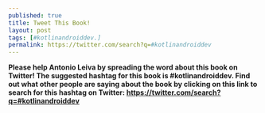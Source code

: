 ```yaml
---
published: true
title: Tweet This Book!
layout: post
tags: [#kotlinandroiddev.]
permalink: https://twitter.com/search?q=#kotlinandroiddev
---
```

<strong>Please help Antonio Leiva by spreading the word about this book on Twitter!
The suggested hashtag for this book is #kotlinandroiddev.
Find out what other people are saying about the book by clicking on this link to search for this
hashtag on Twitter:
https://twitter.com/search?q=#kotlinandroiddev</strong>